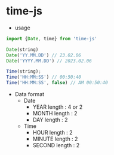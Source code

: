 # time-js

- usage

```javascript
import {Date, time} from 'time-js'

Date(string)
Date('YY.MM.DD') // 23.02.06
Date('YYYY.MM.DD') // 2023.02.06

Time(string);
Time('HH:MM:SS') // 00:50:40
Time('HH:MM:SS', false) // AM 00:50:40
```

- Data format
    - Date
        - YEAR length : 4 or 2
        - MONTH length : 2
        - DAY length : 2
    - Time
        - HOUR length : 2
        - MINUTE length : 2
        - SECOND length : 2